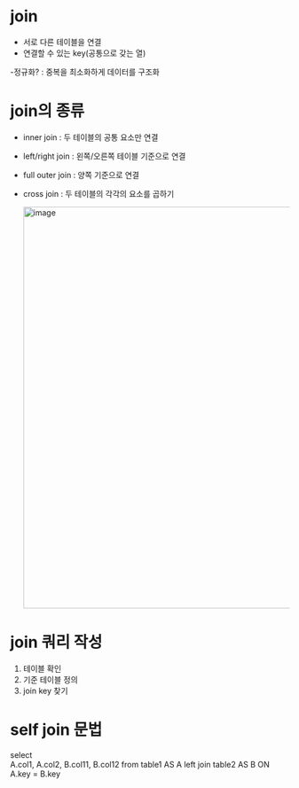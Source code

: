 # join
- 서로 다른 테이블을 연결   
- 연결할 수 있는 key(공통으로 갖는 열)   

-정규화? : 중복을 최소화하게 데이터를 구조화   

# join의 종류
- inner join : 두 테이블의 공통 요소만 연결   
- left/right join : 왼쪽/오른쪽 테이블 기준으로 연결    
- full outer join : 양쪽 기준으로 연결    
- cross join : 두 테이블의 각각의 요소를 곱하기

  <img width="725" alt="image" src="https://github.com/user-attachments/assets/34f4b743-d52b-4058-b110-d713040607b3">

# join 쿼리 작성
1. 테이블 확인
2. 기준 테이블 정의
3. join key 찾기

# self join 문법
select   
  A.col1,
  A.col2,
  B.col11,
  B.col12
from table1 AS A
left join table2 AS B
ON A.key = B.key 


